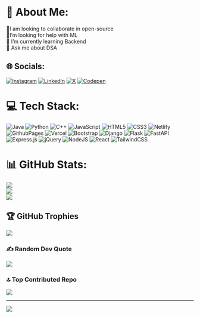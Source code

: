 # 💫 About Me:
🔭I am looking to collaborate in open-source<br>🤝I’m looking for help with ML<br>🌱 I’m currently learning Backend<br>💬 Ask me about DSA<br>


## 🌐 Socials:
[![Instagram](https://img.shields.io/badge/Instagram-%23E4405F.svg?logo=Instagram&logoColor=white)](https://instagram.com/kartik_pokhriyal18) [![LinkedIn](https://img.shields.io/badge/LinkedIn-%230077B5.svg?logo=linkedin&logoColor=white)](https://linkedin.com/in/kartikpokhriyal18) [![X](https://img.shields.io/badge/X-black.svg?logo=X&logoColor=white)](https://x.com/Kartik_P18) [![Codepen](https://img.shields.io/badge/Codepen-000000?style=for-the-badge&logo=codepen&logoColor=white)](https://codepen.io/Kartik1809) 

# 💻 Tech Stack:
![Java](https://img.shields.io/badge/java-%23ED8B00.svg?style=plastic&logo=openjdk&logoColor=white) ![Python](https://img.shields.io/badge/python-3670A0?style=plastic&logo=python&logoColor=ffdd54) ![C++](https://img.shields.io/badge/c++-%2300599C.svg?style=plastic&logo=c%2B%2B&logoColor=white) ![JavaScript](https://img.shields.io/badge/javascript-%23323330.svg?style=plastic&logo=javascript&logoColor=%23F7DF1E) ![HTML5](https://img.shields.io/badge/html5-%23E34F26.svg?style=plastic&logo=html5&logoColor=white) ![CSS3](https://img.shields.io/badge/css3-%231572B6.svg?style=plastic&logo=css3&logoColor=white) ![Netlify](https://img.shields.io/badge/netlify-%23000000.svg?style=plastic&logo=netlify&logoColor=#00C7B7) ![GithubPages](https://img.shields.io/badge/github%20pages-121013?style=plastic&logo=github&logoColor=white) ![Vercel](https://img.shields.io/badge/vercel-%23000000.svg?style=plastic&logo=vercel&logoColor=white) ![Bootstrap](https://img.shields.io/badge/bootstrap-%238511FA.svg?style=plastic&logo=bootstrap&logoColor=white) ![Django](https://img.shields.io/badge/django-%23092E20.svg?style=plastic&logo=django&logoColor=white) ![Flask](https://img.shields.io/badge/flask-%23000.svg?style=plastic&logo=flask&logoColor=white) ![FastAPI](https://img.shields.io/badge/FastAPI-005571?style=plastic&logo=fastapi) ![Express.js](https://img.shields.io/badge/express.js-%23404d59.svg?style=plastic&logo=express&logoColor=%2361DAFB) ![jQuery](https://img.shields.io/badge/jquery-%230769AD.svg?style=plastic&logo=jquery&logoColor=white) ![NodeJS](https://img.shields.io/badge/node.js-6DA55F?style=plastic&logo=node.js&logoColor=white) ![React](https://img.shields.io/badge/react-%2320232a.svg?style=plastic&logo=react&logoColor=%2361DAFB) ![TailwindCSS](https://img.shields.io/badge/tailwindcss-%2338B2AC.svg?style=plastic&logo=tailwind-css&logoColor=white)
# 📊 GitHub Stats:
![](https://github-readme-stats.vercel.app/api?username=kartik1809&theme=radical&hide_border=false&include_all_commits=true&count_private=true)<br/>
![](https://github-readme-streak-stats.herokuapp.com/?user=kartik1809&theme=radical&hide_border=false)<br/>
![](https://github-readme-stats.vercel.app/api/top-langs/?username=kartik1809&theme=radical&hide_border=false&include_all_commits=true&count_private=true&layout=compact)

 
## 🏆 GitHub Trophies
![](https://github-profile-trophy.vercel.app/?username=kartik1809&theme=radical&no-frame=false&no-bg=false&margin-w=4)

### ✍️ Random Dev Quote
![](https://quotes-github-readme.vercel.app/api?type=vetical&theme=merko)

### 🔝 Top Contributed Repo
![](https://github-contributor-stats.vercel.app/api?username=kartik1809&limit=5&theme=dracula&combine_all_yearly_contributions=true)

---
[![](https://visitcount.itsvg.in/api?id=kartik1809&icon=6&color=1)](https://visitcount.itsvg.in)

<!-- Proudly created with GPRM ( https://gprm.itsvg.in ) -->
